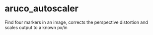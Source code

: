 # aruco_autoscaler
Find four markers in an image, corrects the perspective distortion and scales output to a known px/in
